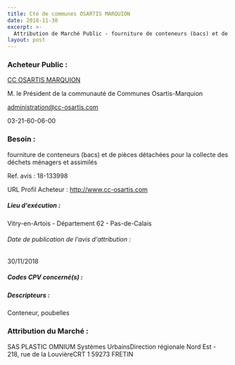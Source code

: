 ```yaml
---
title: Cté de communes OSARTIS MARQUION
date: 2018-11-30
excerpt: >-
  Attribution de Marché Public - fourniture de conteneurs (bacs) et de pièces détachées pour la collecte des déchets ménagers et assimilés
layout: post
---
```


### Acheteur Public : 
<a href="/acheteur-32/siren-200044048"> CC OSARTIS MARQUION</a><br/>

M. le Président de la communauté de Communes Osartis-Marquion

administration@cc-osartis.com

03-21-60-06-00

### Besoin :

fourniture de conteneurs (bacs) et de pièces détachées pour la collecte des déchets ménagers et assimilés

Ref. avis : 18-133998

URL Profil Acheteur : http://www.cc-osartis.com

##### Lieu d'exécution :

Vitry-en-Artois - Département 62 - Pas-de-Calais

###### Date de publication de l'avis d'attribution : 
30/11/2018

##### Codes CPV concerné(s) :

##### Descripteurs :
Conteneur, poubelles <br/>

### Attribution du Marché :
SAS PLASTIC OMNIUM Systèmes UrbainsDirection régionale Nord Est - 218, rue de la LouvièreCRT 1 59273 FRETIN <br/>
